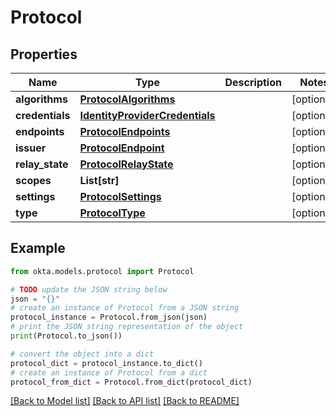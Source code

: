 # Protocol


## Properties

Name | Type | Description | Notes
------------ | ------------- | ------------- | -------------
**algorithms** | [**ProtocolAlgorithms**](ProtocolAlgorithms.md) |  | [optional] 
**credentials** | [**IdentityProviderCredentials**](IdentityProviderCredentials.md) |  | [optional] 
**endpoints** | [**ProtocolEndpoints**](ProtocolEndpoints.md) |  | [optional] 
**issuer** | [**ProtocolEndpoint**](ProtocolEndpoint.md) |  | [optional] 
**relay_state** | [**ProtocolRelayState**](ProtocolRelayState.md) |  | [optional] 
**scopes** | **List[str]** |  | [optional] 
**settings** | [**ProtocolSettings**](ProtocolSettings.md) |  | [optional] 
**type** | [**ProtocolType**](ProtocolType.md) |  | [optional] 

## Example

```python
from okta.models.protocol import Protocol

# TODO update the JSON string below
json = "{}"
# create an instance of Protocol from a JSON string
protocol_instance = Protocol.from_json(json)
# print the JSON string representation of the object
print(Protocol.to_json())

# convert the object into a dict
protocol_dict = protocol_instance.to_dict()
# create an instance of Protocol from a dict
protocol_from_dict = Protocol.from_dict(protocol_dict)
```
[[Back to Model list]](../README.md#documentation-for-models) [[Back to API list]](../README.md#documentation-for-api-endpoints) [[Back to README]](../README.md)


